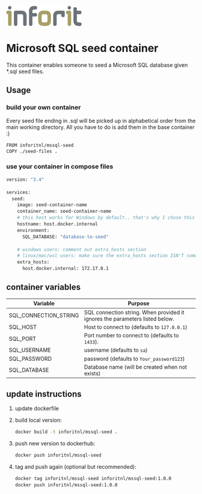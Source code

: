 [![logo](./logo.jpg)](https://inforit.nl)

# Microsoft SQL seed container

This container enables someone to seed a Microsoft SQL database given \*.sql seed files.

## Usage

### build your own container

Every seed file ending in .sql will be picked up in alphabetical order from the main working directory.
All you have to do is add them in the base container :)

```
FROM inforitnl/mssql-seed
COPY ./seed-files .
```

### use your container in compose files

```sh
version: "3.4"

services:
  seed:
    image: seed-container-name
    container_name: seed-container-name
    # this host works for Windows by default.. that's why I chose this
    hostname: host.docker.internal
    environment:
      SQL_DATABASE: "database-to-seed"

    # windows users: comment out extra_hosts section
    # linux/mac/wsl users: make sure the extra_hosts section ISN'T commented out
    extra_hosts:
      host.docker.internal: 172.17.0.1

```

## container variables

| Variable                 | Purpose                                                                                      |
| ------------------------ | -------------------------------------------------------------------------------------------- |
| SQL_CONNECTION_STRING    | SQL connection string. When provided it ignores the parameters listed below.                 |
| SQL_HOST                 | Host to connect to (defaults to `127.0.0.1`)                                                 |
| SQL_PORT                 | Port number to connect to (defaults to `1433`).                                              |
| SQL_USERNAME             | username (defaults to `sa`)                                                                  |
| SQL_PASSWORD             | password (defaults to `Your_password123`)                                                    |
| SQL_DATABASE             | Database name (will be created when not exists)                                              |

## update instructions

1. update dockerfile
2. build local version:

   ```sh
   docker build -t inforitnl/mssql-seed .
   ```

3. push new version to dockerhub:

   ```sh
   docker push inforitnl/mssql-seed
   ```

4. tag and push again (optional but recommended):

   ```sh
   docker tag inforitnl/mssql-seed inforitnl/mssql-seed:1.0.0
   docker push inforitnl/mssql-seed:1.0.0
   ```

